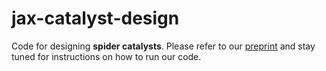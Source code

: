# jax-catalyst-design

Code for designing **spider catalysts**. Please refer to our [preprint](https://arxiv.org/abs/2312.07798) and stay tuned for instructions on how to run our code.

